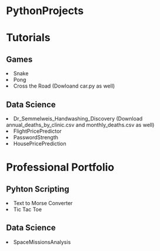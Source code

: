 # PythonProjects
<h1>Tutorials</h1>
<p><h2>Games</h2></p>
<li>Snake</li>
<li>Pong</li>
<li>Cross the Road (Dowloand car.py as well)</li>
<p><h2>Data Science</h2></p>
<li>Dr_Semmelweis_Handwashing_Discovery (Download annual_deaths_by_clinic.csv and monthly_deaths.csv as well)</li>
<li>FlightPricePredictor</li>
<li>PasswordStrength</li>
<li>HousePricePrediction</li>
<h1>Professional Portfolio</h1>
<p><h2>Pyhton Scripting</h2></p>
<li>Text to Morse Converter</li>
<li>Tic Tac Toe</li>
<p><h2>Data Science</h2></p>
<li>SpaceMissionsAnalysis</li>

